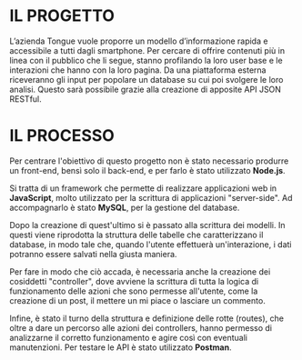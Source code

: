 # IL PROGETTO
<p>L’azienda Tongue vuole proporre un modello d’informazione rapida e accessibile a tutti dagli smartphone. Per cercare di offrire contenuti più in linea con il pubblico che li segue, stanno profilando la loro user base e le interazioni che hanno con la loro pagina. Da una piattaforma esterna riceveranno gli input per popolare un database su cui poi svolgere le loro analisi. 
  Questo sarà possibile grazie alla creazione di apposite API JSON RESTful.</p>

# IL PROCESSO
<p>Per centrare l'obiettivo di questo progetto non è stato necessario produrre un front-end, bensì solo il back-end, e per farlo è stato utilizzato <strong>Node.js</strong>.</p>
  
<p>Si tratta di un framework che permette di realizzare applicazioni web in <strong>JavaScript</strong>, molto utilizzato per la scrittura di applicazioni "server-side". Ad accompagnarlo è stato <strong>MySQL</strong>, per la gestione del database.</p>

<p>Dopo la creazione di quest'ultimo si è passato alla scrittura dei modelli. In questi viene riprodotta la struttura delle tabelle che caratterizzano il database, in modo tale che, quando l'utente effettuerà un'interazione, i dati potranno essere salvati nella giusta maniera.</p>

<p>Per fare in modo che ciò accada, è necessaria anche la creazione dei cosiddetti "controller", dove avviene la scrittura di tutta la logica di funzionamento delle azioni che sono permesse all'utente, come la creazione di un post, il mettere un mi piace o lasciare un commento.</p>

<p>Infine, è stato il turno della struttura e definizione delle rotte (routes), che oltre a dare un percorso alle azioni dei controllers, hanno permesso di analizzarne il corretto funzionamento e agire così con eventuali manutenzioni. Per testare le API è stato utilizzato <strong>Postman</strong>.</p></p>
